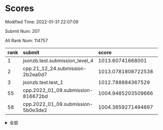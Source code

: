 # Scores

Modified Time: 2022-01-31 22:07:09

Submit Num: 207

All Rank Num: 114757

| rank |               submit               |       score        |       sigma        | pk_num |
| :--- | :--------------------------------- | :----------------- | :----------------- | :----- |
| 1    | jsonzb.test.submission_level_4     | 1013.60741668001   | 0.8341813468542083 | 2220   |
| 2    | cpp.21_12_24.submission-2b2ea0d7   | 1013.0781808722538 | 0.8201170351452232 | 2218   |
| 3    | jsonzb.test.test_1                 | 1012.788884367529  | 0.8210496146647605 | 2217   |
| 55   | cpp.2022_01_09.submission-816672bd | 1004.9485203509666 | 0.7138946882214243 | 2224   |
| 58   | cpp.2022_01_09.submission-5b0e3de2 | 1004.3659271494897 | 0.7263952584370283 | 2215   |


<details>
<summary>全部</summary>

| rank |                 submit                 |       score        |       sigma        | pk_num |
| :--- | :------------------------------------- | :----------------- | :----------------- | :----- |
| 1    | jsonzb.test.submission_level_4         | 1013.60741668001   | 0.8341813468542083 | 2220   |
| 2    | cpp.21_12_24.submission-2b2ea0d7       | 1013.0781808722538 | 0.8201170351452232 | 2218   |
| 3    | jsonzb.test.test_1                     | 1012.788884367529  | 0.8210496146647605 | 2217   |
| 4    | gobigger.level_3.submission_level_3_45 | 1012.6634676506807 | 0.8058577468527711 | 2222   |
| 5    | gobigger.level_3.submission_level_3_36 | 1012.3762731111779 | 0.7831313379322941 | 2219   |
| 6    | gobigger.level_3.submission_level_3_8  | 1011.4647660783381 | 0.800843767341337  | 2219   |
| 7    | gobigger.level_3.submission_level_3_25 | 1011.3707416473454 | 0.7846735327615364 | 2222   |
| 8    | gobigger.level_3.submission_level_3_35 | 1010.9106524716324 | 0.8121869343282268 | 2216   |
| 9    | gobigger.level_3.submission_level_3_31 | 1010.8388861580579 | 0.7904206626060709 | 2217   |
| 10   | gobigger.level_3.submission_level_3_40 | 1010.6765847643535 | 0.7741352201225262 | 2216   |
| 11   | gobigger.level_3.submission_level_3_39 | 1010.6526443395459 | 0.7667402104198204 | 2219   |
| 12   | gobigger.level_3.submission_level_3_0  | 1010.4721311446971 | 0.7699290015912469 | 2218   |
| 13   | gobigger.level_3.submission_level_3_12 | 1010.4442098782985 | 0.7707709070710906 | 2221   |
| 14   | gobigger.level_3.submission_level_3_26 | 1010.4088755228602 | 0.7548223092036556 | 2214   |
| 15   | gobigger.level_3.submission_level_3_13 | 1010.3911168898092 | 0.7729563924114418 | 2220   |
| 16   | gobigger.level_3.submission_level_3_21 | 1010.3567320476964 | 0.7640990296789436 | 2219   |
| 17   | gobigger.level_3.submission_level_3_2  | 1010.2546160929082 | 0.761608170288365  | 2217   |
| 18   | gobigger.level_3.submission_level_3_4  | 1010.24114395612   | 0.7788112201227195 | 2222   |
| 19   | gobigger.level_3.submission_level_3_9  | 1010.2165126978208 | 0.7515264088044872 | 2219   |
| 20   | gobigger.level_3.submission_level_3_18 | 1010.1864780553061 | 0.7476389778971916 | 2217   |
| 21   | gobigger.level_3.submission_level_3_10 | 1010.1010034795701 | 0.7574200232448322 | 2214   |
| 22   | gobigger.level_3.submission_level_3_37 | 1010.0310908196964 | 0.7799929629660467 | 2216   |
| 23   | gobigger.level_3.submission_level_3_28 | 1010.0209927340559 | 0.7593348737607052 | 2226   |
| 24   | gobigger.level_3.submission_level_3_42 | 1010.0198967151109 | 0.7523423390638123 | 2211   |
| 25   | gobigger.level_3.submission_level_3_24 | 1009.9759587199788 | 0.7425760077154288 | 2219   |
| 26   | gobigger.level_3.submission_level_3_27 | 1009.9232356776614 | 0.7444810994563651 | 2217   |
| 27   | gobigger.level_3.submission_level_3_33 | 1009.7187673587393 | 0.7560472314208695 | 2219   |
| 28   | gobigger.level_3.submission_level_3_38 | 1009.7168197811279 | 0.7670523918471055 | 2213   |
| 29   | gobigger.level_3.submission_level_3_43 | 1009.6956371364618 | 0.7551220491252115 | 2217   |
| 30   | gobigger.level_3.submission_level_3_49 | 1009.686715185974  | 0.7585692247035455 | 2218   |
| 31   | gobigger.level_3.submission_level_3_15 | 1009.5792428334412 | 0.7424150047612428 | 2218   |
| 32   | gobigger.level_3.submission_level_3_14 | 1009.5581060586678 | 0.7555340593483848 | 2218   |
| 33   | gobigger.level_3.submission_level_3_1  | 1009.5256770009454 | 0.7490443959557013 | 2213   |
| 34   | gobigger.level_3.submission_level_3_48 | 1009.5154821946908 | 0.7357909010204822 | 2219   |
| 35   | gobigger.level_3.submission_level_3_29 | 1009.5004449669692 | 0.7663317760139972 | 2215   |
| 36   | gobigger.level_3.submission_level_3_20 | 1009.4970640161736 | 0.7531108467370632 | 2220   |
| 37   | gobigger.level_3.submission_level_3_41 | 1009.4837844731104 | 0.7595432686674186 | 2217   |
| 38   | gobigger.level_3.submission_level_3_30 | 1009.4751766269927 | 0.767711670697123  | 2220   |
| 39   | gobigger.level_3.submission_level_3_6  | 1009.4743808447031 | 0.7639763400141647 | 2214   |
| 40   | gobigger.level_3.submission_level_3_3  | 1009.3699707183229 | 0.7543205804748523 | 2220   |
| 41   | gobigger.level_3.submission_level_3_7  | 1009.3285463780455 | 0.7476809198386127 | 2216   |
| 42   | gobigger.level_3.submission_level_3_44 | 1009.3143509172921 | 0.7225458400881197 | 2220   |
| 43   | gobigger.level_3.submission_level_3_5  | 1009.3101637904281 | 0.7481486265201953 | 2214   |
| 44   | gobigger.level_3.submission_level_3_22 | 1009.2424414479331 | 0.7396520304022441 | 2214   |
| 45   | gobigger.level_3.submission_level_3_16 | 1009.2382423482227 | 0.7265575028708621 | 2215   |
| 46   | gobigger.level_3.submission_level_3_19 | 1009.1848053052757 | 0.7476656598387729 | 2215   |
| 47   | gobigger.level_3.submission_level_3_11 | 1009.170277890277  | 0.7450005648273059 | 2217   |
| 48   | gobigger.level_3.submission_level_3_23 | 1008.9633318543957 | 0.7540395381500614 | 2219   |
| 49   | gobigger.level_3.submission_level_3_34 | 1008.8674960211492 | 0.7481599930235746 | 2214   |
| 50   | gobigger.level_3.submission_level_3_47 | 1008.8581277086414 | 0.7500864493829896 | 2223   |
| 51   | gobigger.level_3.submission_level_3_32 | 1008.1861772416167 | 0.7540711136103014 | 2219   |
| 52   | gobigger.level_3.submission_level_3_46 | 1008.106300058047  | 0.7350157716755332 | 2221   |
| 53   | gobigger.level_3.submission_level_3_17 | 1007.8042105121182 | 0.7599563706955821 | 2219   |
| 54   | gobigger.level_1.submission_level_1_30 | 1005.5479209288312 | 0.7159449237729829 | 2215   |
| 55   | cpp.2022_01_09.submission-816672bd     | 1004.9485203509666 | 0.7138946882214243 | 2224   |
| 56   | gobigger.level_1.submission_level_1_8  | 1004.9420868409092 | 0.7103070510296384 | 2217   |
| 57   | gobigger.level_1.submission_level_1_32 | 1004.5494340845981 | 0.7222080485397321 | 2217   |
| 58   | cpp.2022_01_09.submission-5b0e3de2     | 1004.3659271494897 | 0.7263952584370283 | 2215   |
| 59   | gobigger.level_1.submission_level_1_31 | 1004.2320448208832 | 0.71995537685189   | 2216   |
| 60   | gobigger.level_1.submission_level_1_1  | 1004.1939992136341 | 0.706904227885557  | 2212   |
| 61   | gobigger.level_1.submission_level_1_22 | 1004.1528134628776 | 0.715198282115897  | 2223   |
| 62   | gobigger.level_1.submission_level_1_14 | 1004.085579706198  | 0.7177940788210849 | 2219   |
| 63   | gobigger.level_1.submission_level_1_17 | 1004.0379606074422 | 0.7066086899607742 | 2219   |
| 64   | gobigger.level_1.submission_level_1_34 | 1003.9511524110443 | 0.7166727339692912 | 2216   |
| 65   | gobigger.level_1.submission_level_1_39 | 1003.8534653452888 | 0.7057240207639702 | 2218   |
| 66   | gobigger.level_1.submission_level_1_49 | 1003.8235252536883 | 0.7118116804441039 | 2223   |
| 67   | gobigger.level_1.submission_level_1_48 | 1003.7855470713844 | 0.7188191677919392 | 2215   |
| 68   | gobigger.level_1.submission_level_1_24 | 1003.6601999033953 | 0.7135577759321142 | 2219   |
| 69   | gobigger.level_1.submission_level_1_43 | 1003.5541493758677 | 0.7346261900854963 | 2221   |
| 70   | gobigger.level_1.submission_level_1_42 | 1003.5405724887821 | 0.7201937057625074 | 2222   |
| 71   | gobigger.level_1.submission_level_1_12 | 1003.5285808226472 | 0.7138863478625046 | 2216   |
| 72   | gobigger.level_1.submission_level_1_19 | 1003.477552793201  | 0.7088293782655759 | 2213   |
| 73   | gobigger.level_1.submission_level_1_44 | 1003.4621994720238 | 0.7194073276034063 | 2219   |
| 74   | gobigger.level_1.submission_level_1_41 | 1003.4127466290231 | 0.7240732088261553 | 2220   |
| 75   | gobigger.level_1.submission_level_1_29 | 1003.3888469069243 | 0.7169569234816925 | 2219   |
| 76   | gobigger.level_1.submission_level_1_6  | 1003.365291370458  | 0.707775367826206  | 2218   |
| 77   | gobigger.level_1.submission_level_1_15 | 1003.3524233990297 | 0.7293660980089494 | 2219   |
| 78   | gobigger.level_1.submission_level_1_0  | 1003.33546593643   | 0.7081573233690885 | 2223   |
| 79   | gobigger.level_1.submission_level_1_38 | 1003.2932460478708 | 0.7080395414051696 | 2214   |
| 80   | gobigger.level_1.submission_level_1_10 | 1003.2656761883214 | 0.7275602449055604 | 2215   |
| 81   | gobigger.level_1.submission_level_1_5  | 1003.2467639978153 | 0.7288838252657982 | 2218   |
| 82   | gobigger.level_1.submission_level_1_26 | 1003.2317784808897 | 0.7141619633676457 | 2213   |
| 83   | gobigger.level_1.submission_level_1_37 | 1003.1477282874175 | 0.7195979794035521 | 2218   |
| 84   | gobigger.level_1.submission_level_1_4  | 1003.09395865223   | 0.7187482634990613 | 2216   |
| 85   | gobigger.level_1.submission_level_1_13 | 1003.093395244785  | 0.7208664081139289 | 2219   |
| 86   | gobigger.level_1.submission_level_1_9  | 1003.0339458704274 | 0.7194045518523399 | 2214   |
| 87   | gobigger.level_1.submission_level_1_46 | 1002.9889851693404 | 0.7239195736901916 | 2214   |
| 88   | gobigger.level_1.submission_level_1_35 | 1002.9550768722697 | 0.7062349868112526 | 2217   |
| 89   | gobigger.level_1.submission_level_1_25 | 1002.8934283439968 | 0.7093857706473888 | 2211   |
| 90   | gobigger.level_1.submission_level_1_47 | 1002.8683356105954 | 0.7121951548431039 | 2219   |
| 91   | gobigger.level_1.submission_level_1_45 | 1002.8667524751553 | 0.7212992027852946 | 2215   |
| 92   | gobigger.level_1.submission_level_1_40 | 1002.7998289652484 | 0.7198000688337283 | 2220   |
| 93   | gobigger.level_1.submission_level_1_3  | 1002.7086200770543 | 0.7102868152394157 | 2220   |
| 94   | gobigger.level_1.submission_level_1_21 | 1002.6434860436108 | 0.7184398131691547 | 2216   |
| 95   | gobigger.level_1.submission_level_1_27 | 1002.5688048967565 | 0.719560581635852  | 2220   |
| 96   | gobigger.level_1.submission_level_1_16 | 1002.5195147595289 | 0.7136796775227412 | 2218   |
| 97   | gobigger.level_1.submission_level_1_20 | 1002.5073580993669 | 0.7143207157691    | 2222   |
| 98   | gobigger.level_1.submission_level_1_23 | 1002.3798563215246 | 0.7184087506852069 | 2218   |
| 99   | gobigger.level_1.submission_level_1_28 | 1002.1455317770698 | 0.7095771293257768 | 2215   |
| 100  | gobigger.level_1.submission_level_1_33 | 1002.0535800948237 | 0.7102127460266784 | 2213   |
| 101  | gobigger.level_1.submission_level_1_2  | 1002.0164973569592 | 0.7106427077971242 | 2219   |
| 102  | gobigger.level_1.submission_level_1_36 | 1001.8946014292156 | 0.708772270100799  | 2211   |
| 103  | gobigger.level_1.submission_level_1_11 | 1001.7479898446741 | 0.7054041189173276 | 2219   |
| 104  | gobigger.level_1.submission_level_1_18 | 1001.5238305294879 | 0.6980304395320343 | 2211   |
| 105  | gobigger.level_1.submission_level_1_7  | 1001.1211217004674 | 0.7146162430537143 | 2216   |
| 106  | gobigger.random.submission_random_45   | 997.2726830881247  | 0.7006313072040891 | 2214   |
| 107  | gobigger.random.submission_random_34   | 997.2040902143785  | 0.7030187286185248 | 2213   |
| 108  | gobigger.random.submission_random_22   | 997.1707719155053  | 0.70856719586603   | 2219   |
| 109  | gobigger.random.submission_random_36   | 997.0083015448532  | 0.7065093186243876 | 2215   |
| 110  | gobigger.random.submission_random_1    | 996.9703601082041  | 0.7174770224269674 | 2220   |
| 111  | gobigger.random.submission_random_43   | 996.8647739749591  | 0.7128247567743423 | 2221   |
| 112  | gobigger.random.submission_random_19   | 996.7921301341986  | 0.7048399714489166 | 2219   |
| 113  | gobigger.random.submission_random_16   | 996.7849900107605  | 0.7040053951226846 | 2219   |
| 114  | gobigger.random.submission_random_28   | 996.610336222614   | 0.7276623559372667 | 2216   |
| 115  | gobigger.random.submission_random_38   | 996.4918475733692  | 0.7049400205473267 | 2220   |
| 116  | gobigger.random.submission_random_23   | 996.4607578407847  | 0.708876817638116  | 2217   |
| 117  | gobigger.random.submission_random_6    | 996.3859175889394  | 0.7167424320203961 | 2215   |
| 118  | gobigger.random.submission_random_21   | 996.383245369137   | 0.702116570941786  | 2216   |
| 119  | gobigger.random.submission_random_35   | 996.3191043022858  | 0.7069026663509574 | 2220   |
| 120  | gobigger.random.submission_random_11   | 996.2804387536911  | 0.7135738334642345 | 2217   |
| 121  | gobigger.random.submission_random_20   | 996.2384263920814  | 0.7013931121664667 | 2217   |
| 122  | gobigger.random.submission_random_18   | 996.2069332981292  | 0.7168482185553414 | 2219   |
| 123  | gobigger.random.submission_random_5    | 996.1625961420326  | 0.709762813751873  | 2223   |
| 124  | gobigger.random.submission_random_47   | 996.0724564387593  | 0.7164409676321415 | 2217   |
| 125  | gobigger.random.submission_random_37   | 996.0335931016474  | 0.7382936201068654 | 2217   |
| 126  | gobigger.random.submission_random_32   | 996.0269865889294  | 0.7305551551211162 | 2218   |
| 127  | gobigger.random.submission_random_48   | 995.9352449605377  | 0.707946119509903  | 2225   |
| 128  | gobigger.random.submission_random_27   | 995.9317312902613  | 0.7243265596127069 | 2218   |
| 129  | gobigger.random.submission_random_8    | 995.9114850072782  | 0.7138771733985797 | 2218   |
| 130  | gobigger.random.submission_random_3    | 995.9047442525671  | 0.7023806352756331 | 2217   |
| 131  | gobigger.random.submission_random_30   | 995.8825193723158  | 0.7140870434055113 | 2219   |
| 132  | gobigger.random.submission_random_17   | 995.8715932425308  | 0.7061795545287151 | 2226   |
| 133  | gobigger.random.submission_random_49   | 995.7294658120653  | 0.7117370766645732 | 2222   |
| 134  | gobigger.random.submission_random_0    | 995.6579778271812  | 0.7059054127003697 | 2223   |
| 135  | gobigger.random.submission_random_24   | 995.656283530966   | 0.702289533401496  | 2222   |
| 136  | gobigger.random.submission_random_44   | 995.6297496291825  | 0.7131289383491536 | 2216   |
| 137  | gobigger.random.submission_random_26   | 995.5984788020389  | 0.7022543809171594 | 2218   |
| 138  | gobigger.random.submission_random_7    | 995.491618914902   | 0.703608370301716  | 2219   |
| 139  | gobigger.random.submission_random_12   | 995.4834044997601  | 0.7070649249395294 | 2216   |
| 140  | gobigger.random.submission_random_46   | 995.4616454877837  | 0.7075008280665052 | 2220   |
| 141  | gobigger.random.submission_random_2    | 995.4436346262684  | 0.7161032892391951 | 2216   |
| 142  | gobigger.random.submission_random_15   | 995.4238714711374  | 0.7017126298978744 | 2212   |
| 143  | gobigger.random.submission_random_9    | 995.4054208013911  | 0.7070267463794916 | 2218   |
| 144  | gobigger.random.submission_random_14   | 995.3892594280162  | 0.719409222284169  | 2219   |
| 145  | gobigger.level_2.submission_level_2_26 | 995.3180819562283  | 0.7169767244651157 | 2216   |
| 146  | gobigger.random.submission_random_42   | 995.209639182197   | 0.7088531770704782 | 2216   |
| 147  | gobigger.random.submission_random_40   | 995.1998814213008  | 0.7049014793151785 | 2219   |
| 148  | gobigger.random.submission_random_25   | 995.1045516287585  | 0.7014233301275202 | 2216   |
| 149  | gobigger.random.submission_random_39   | 995.0957361473628  | 0.7115009537511499 | 2216   |
| 150  | gobigger.random.submission_random_13   | 995.0300288345298  | 0.704993103482953  | 2213   |
| 151  | gobigger.random.submission_random_31   | 994.9771313432407  | 0.7248631965954675 | 2222   |
| 152  | gobigger.random.submission_random_10   | 994.9700798856812  | 0.7141505813632296 | 2221   |
| 153  | gobigger.random.submission_random_41   | 994.9576569245677  | 0.7131035932972588 | 2214   |
| 154  | gobigger.random.submission_random_33   | 994.8721123510325  | 0.7135454531101321 | 2216   |
| 155  | gobigger.random.submission_random_29   | 994.8617658842359  | 0.7061280915071482 | 2213   |
| 156  | gobigger.random.submission_random_4    | 994.2893583236896  | 0.7180124079446039 | 2215   |
| 157  | gobigger.level_2.submission_level_2_34 | 994.024855204289   | 0.7208078260201172 | 2218   |
| 158  | gobigger.level_2.submission_level_2_8  | 993.7972127558392  | 0.7339617247433549 | 2215   |
| 159  | gobigger.level_2.submission_level_2_27 | 993.3653535403408  | 0.7283771994036115 | 2222   |
| 160  | gobigger.level_2.submission_level_2_15 | 993.3485239647506  | 0.7253736103632464 | 2213   |
| 161  | gobigger.level_2.submission_level_2_23 | 993.3457041240929  | 0.7296463588815867 | 2213   |
| 162  | gobigger.level_2.submission_level_2_48 | 993.2556073642018  | 0.7331663040454722 | 2217   |
| 163  | gobigger.level_2.submission_level_2_9  | 993.0159324813172  | 0.7397199237667221 | 2210   |
| 164  | gobigger.level_2.submission_level_2_21 | 993.0071530770032  | 0.7337187984462333 | 2217   |
| 165  | gobigger.level_2.submission_level_2_44 | 992.7950676969758  | 0.7299799368633139 | 2222   |
| 166  | gobigger.level_2.submission_level_2_17 | 992.7766716637437  | 0.7351219430563509 | 2215   |
| 167  | gobigger.level_2.submission_level_2_11 | 992.6635357105424  | 0.7457741689553788 | 2220   |
| 168  | gobigger.level_2.submission_level_2_40 | 992.6604231727999  | 0.7445598283311597 | 2219   |
| 169  | gobigger.level_2.submission_level_2_31 | 992.6481881122955  | 0.74916231217094   | 2221   |
| 170  | gobigger.level_2.submission_level_2_0  | 992.618348328328   | 0.7412180976484649 | 2218   |
| 171  | gobigger.level_2.submission_level_2_36 | 992.6028136543244  | 0.7328742405170593 | 2217   |
| 172  | gobigger.level_2.submission_level_2_6  | 992.5479837525397  | 0.7265858186266445 | 2224   |
| 173  | gobigger.level_2.submission_level_2_22 | 992.4978789103432  | 0.7352857121653157 | 2216   |
| 174  | gobigger.level_2.submission_level_2_14 | 992.4436407353913  | 0.7650595318014444 | 2219   |
| 175  | gobigger.level_2.submission_level_2_35 | 992.3836910257069  | 0.7449684838544467 | 2218   |
| 176  | gobigger.level_2.submission_level_2_30 | 992.2941201267435  | 0.7376628408330175 | 2210   |
| 177  | gobigger.level_2.submission_level_2_41 | 992.2670024297586  | 0.7508274966473716 | 2217   |
| 178  | gobigger.level_2.submission_level_2_5  | 992.1995906646903  | 0.7267195061721776 | 2215   |
| 179  | gobigger.level_2.submission_level_2_25 | 992.1995377686035  | 0.7415659427468084 | 2216   |
| 180  | gobigger.level_2.submission_level_2_1  | 992.1893075458017  | 0.7434169589871775 | 2214   |
| 181  | gobigger.level_2.submission_level_2_45 | 992.1022680448242  | 0.7479881172413467 | 2217   |
| 182  | gobigger.level_2.submission_level_2_38 | 992.023681344058   | 0.7382591958173299 | 2217   |
| 183  | gobigger.level_2.submission_level_2_18 | 992.0167220956988  | 0.7719105115969229 | 2220   |
| 184  | gobigger.level_2.submission_level_2_37 | 991.9934312830115  | 0.7607614294547934 | 2219   |
| 185  | gobigger.level_2.submission_level_2_29 | 991.9177712124665  | 0.7453635094357017 | 2218   |
| 186  | gobigger.level_2.submission_level_2_13 | 991.9002769370527  | 0.7127144542471647 | 2221   |
| 187  | gobigger.level_2.submission_level_2_2  | 991.7864868655279  | 0.7362108739524084 | 2219   |
| 188  | gobigger.level_2.submission_level_2_12 | 991.7814232886473  | 0.7464718297607749 | 2220   |
| 189  | gobigger.level_2.submission_level_2_49 | 991.7759896328901  | 0.7324903632380708 | 2219   |
| 190  | gobigger.level_2.submission_level_2_47 | 991.740361712863   | 0.7514434036754892 | 2217   |
| 191  | gobigger.level_2.submission_level_2_24 | 991.7254824009074  | 0.7330591786040159 | 2216   |
| 192  | gobigger.level_2.submission_level_2_46 | 991.6819697502722  | 0.7361849599629371 | 2217   |
| 193  | gobigger.level_2.submission_level_2_4  | 991.5688942149253  | 0.7483468693317586 | 2218   |
| 194  | gobigger.level_2.submission_level_2_7  | 991.426822947659   | 0.7512531194735805 | 2217   |
| 195  | gobigger.level_2.submission_level_2_28 | 991.2801401429431  | 0.7438404290741422 | 2220   |
| 196  | gobigger.level_2.submission_level_2_33 | 991.2268321678197  | 0.7506320995890718 | 2222   |
| 197  | gobigger.level_2.submission_level_2_39 | 991.1569395545827  | 0.759306738688771  | 2223   |
| 198  | gobigger.level_2.submission_level_2_19 | 991.0431078478339  | 0.7464597019290692 | 2209   |
| 199  | gobigger.level_2.submission_level_2_32 | 990.9917300558672  | 0.7575403808847243 | 2218   |
| 200  | gobigger.level_2.submission_level_2_10 | 990.9197342991689  | 0.7511626114144321 | 2212   |
| 201  | gobigger.level_2.submission_level_2_16 | 990.7807101000375  | 0.7296046586126386 | 2215   |
| 202  | gobigger.level_2.submission_level_2_3  | 990.4959389169493  | 0.7594524879705699 | 2218   |
| 203  | gobigger.level_2.submission_level_2_20 | 990.375778958474   | 0.7655855079523669 | 2215   |
| 204  | gobigger.level_2.submission_level_2_43 | 990.3668542100443  | 0.7425681981969097 | 2213   |
| 205  | gobigger.level_2.submission_level_2_42 | 989.7336634673344  | 0.775369806687476  | 2218   |
| 206  | gobigger.none.submission_none_1        | 978.793858525074   | 1.1458240896302536 | 2214   |
| 207  | gobigger.none.submission_none_0        | 976.4562466560487  | 1.3226124801268542 | 2219   |

</details>